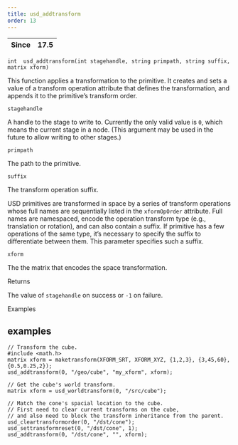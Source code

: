 ```yaml
---
title: usd_addtransform
order: 13
---
```

| Since | 17.5 |
| --- | --- |

`int  usd_addtransform(int stagehandle, string primpath, string suffix, matrix xform)`

This function applies a transformation to the primitive. It creates and sets a value of a transform operation attribute that defines the transformation, and appends it to the primitive’s transform order.

`stagehandle`

A handle to the stage to write to. Currently the only valid value is `0`, which means the current stage in a node. (This argument may be used in the future to allow writing to other stages.)

`primpath`

The path to the primitive.

`suffix`

The transform operation suffix.

USD primitives are transformed in space by a series of transform operations whose full names are sequentially listed in the `xformOpOrder` attribute. Full names are namespaced, encode the operation transform type (e.g., translation or rotation), and can also contain a suffix. If primitive has a few operations of the same type, it’s necessary to specify the suffix to differentiate between them. This parameter specifies such a suffix.

`xform`

The the matrix that encodes the space transformation.

Returns

The value of `stagehandle` on success or `-1` on failure.

Examples

## examples

```vex
// Transform the cube.
#include <math.h>
matrix xform = maketransform(XFORM_SRT, XFORM_XYZ, {1,2,3}, {3,45,60}, {0.5,0.25,2});
usd_addtransform(0, "/geo/cube", "my_xform", xform);

```

```vex
// Get the cube's world transform.
matrix xform = usd_worldtransform(0, "/src/cube");

// Match the cone's spacial location to the cube.
// First need to clear current transforms on the cube,
// and also need to block the transform inheritance from the parent.
usd_cleartransformorder(0, "/dst/cone");
usd_settransformreset(0, "/dst/cone", 1);
usd_addtransform(0, "/dst/cone", "", xform);

```

